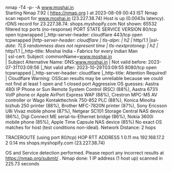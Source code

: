 nmap -T4 -p- -A www.moshai.in  
Starting Nmap 7.92 ( https://nmap.org ) at 2023-08-09 00:43 IST
Nmap scan report for www.moshai.in (23.227.38.74)
Host is up (0.0043s latency).
rDNS record for 23.227.38.74: shops.myshopify.com
Not shown: 65532 filtered tcp ports (no-response)
PORT     STATE SERVICE    VERSION
80/tcp   open  tcpwrapped
|_http-server-header: cloudflare
443/tcp  open  tcpwrapped
|_http-server-header: cloudflare
| tls-alpn: 
|   h2
|_  http/1.1
|_ssl-date: TLS randomness does not represent time
| tls-nextprotoneg: 
|   h2
|_  http/1.1
|_http-title:       Moshai India - Fabrics for every Indian Man                                                                                                                              
| ssl-cert: Subject: commonName=www.moshai.in                                                                                                                                                
| Subject Alternative Name: DNS:www.moshai.in
| Not valid before: 2023-07-31T03:09:56
|_Not valid after:  2023-10-29T03:09:55
8080/tcp open  tcpwrapped
|_http-server-header: cloudflare
|_http-title: Attention Required! | Cloudflare
Warning: OSScan results may be unreliable because we could not find at least 1 open and 1 closed port
Aggressive OS guesses: Aastra 480i IP Phone or Sun Remote System Control (RSC) (88%), Aastra 6731i VoIP phone or Apple AirPort Express WAP (88%), Crestron MPC-M5 AV controller or Wago Kontakttechnik 750-852 PLC (88%), Konica Minolta bizhub 250 printer (88%), Brother MFC-7820N printer (87%), Sony Ericsson U8i Vivaz mobile phone (87%), Netgear SC101 Storage Central NAS device (86%), Digi Connect ME serial-to-Ethernet bridge (86%), Nokia 3600i mobile phone (85%), Apple Time Capsule NAS device (85%)
No exact OS matches for host (test conditions non-ideal).
Network Distance: 2 hops

TRACEROUTE (using port 80/tcp)
HOP RTT     ADDRESS
1   0.11 ms 192.168.17.2
2   0.14 ms shops.myshopify.com (23.227.38.74)

OS and Service detection performed. Please report any incorrect results at https://nmap.org/submit/ .
Nmap done: 1 IP address (1 host up) scanned in 225.73 seconds
                                                                                                    